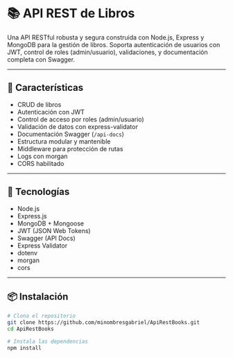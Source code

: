 # 📚 API REST de Libros

Una API RESTful robusta y segura construida con Node.js, Express y MongoDB para la gestión de libros. Soporta autenticación de usuarios con JWT, control de roles (admin/usuario), validaciones, y documentación completa con Swagger.

---

## 🚀 Características

- CRUD de libros
- Autenticación con JWT
- Control de acceso por roles (admin/usuario)
- Validación de datos con express-validator
- Documentación Swagger (`/api-docs`)
- Estructura modular y mantenible
- Middleware para protección de rutas
- Logs con morgan
- CORS habilitado

---

## 🧰 Tecnologías

- Node.js
- Express.js
- MongoDB + Mongoose
- JWT (JSON Web Tokens)
- Swagger (API Docs)
- Express Validator
- dotenv
- morgan
- cors

---

## 📦 Instalación

```bash
# Clona el repositorio
git clone https://github.com/minombresgabriel/ApiRestBooks.git
cd ApiRestBooks

# Instala las dependencias
npm install
